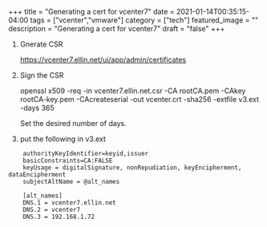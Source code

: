 +++
title = "Generating a cert for vcenter7"
date = 2021-01-14T00:35:15-04:00
tags = ["vcenter","vmware"]
category = ["tech"]
featured_image = ""
description = "Generating a cert for vcenter7"
draft = "false"
+++


1. Gnerate CSR

   https://vcenter7.ellin.net/ui/app/admin/certificates



2. Sign the CSR

    openssl x509 -req -in vcenter7.ellin.net.csr -CA rootCA.pem -CAkey rootCA-key.pem -CAcreateserial -out vcenter.crt -sha256 -extfile v3.ext -days 365

    Set the desired number of days.


3. put the following in v3.ext
```
    authorityKeyIdentifier=keyid,issuer
    basicConstraints=CA:FALSE
    keyUsage = digitalSignature, nonRepudiation, keyEncipherment, dataEncipherment
    subjectAltName = @alt_names

    [alt_names]
    DNS.1 = vcenter7.ellin.net
    DNS.2 = vcenter7
    DNS.3 = 192.168.1.72

```

